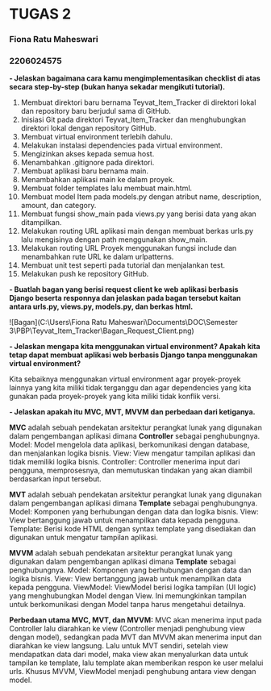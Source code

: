 # TUGAS 2
### Fiona Ratu Maheswari
### 2206024575

**- Jelaskan bagaimana cara kamu mengimplementasikan checklist di atas secara step-by-step (bukan hanya sekadar mengikuti tutorial).**

1. Membuat direktori baru bernama Teyvat_Item_Tracker di direktori lokal dan repository baru berjudul sama di GitHub.
2. Inisiasi Git pada direktori Teyvat_Item_Tracker dan menghubungkan direktori lokal dengan repository GitHub.
3. Membuat virtual environment terlebih dahulu.
4. Melakukan instalasi dependencies pada virtual environment.
5. Mengizinkan akses kepada semua host.
6. Menambahkan .gitignore pada direktori.
7. Membuat aplikasi baru bernama main.
8. Menambahkan aplikasi main ke dalam proyek.
9. Membuat folder templates lalu membuat main.html.
10. Membuat model Item pada models.py dengan atribut name, description, amount, dan category.
11. Membuat fungsi show_main pada views.py yang berisi data yang akan ditampilkan.
12. Melakukan routing URL aplikasi main dengan membuat berkas urls.py lalu mengisinya dengan path menggunakan show_main.
13. Melakukan routing  URL Proyek menggunakan fungsi include dan menambahkan rute URL ke dalam urlpatterns.
14. Membuat unit test seperti pada tutorial dan menjalankan test.
15. Melakukan push ke repository GitHub.

**- Buatlah bagan yang berisi request client ke web aplikasi berbasis Django beserta responnya dan jelaskan pada bagan tersebut kaitan antara urls.py, views.py, models.py, dan berkas html.**

![Bagan](C:\Users\Fiona Ratu Maheswari\Documents\DOC\Semester 3\PBP\Teyvat_Item_Tracker\Bagan_Request_Client.png)

**- Jelaskan mengapa kita menggunakan virtual environment? Apakah kita tetap dapat membuat aplikasi web berbasis Django tanpa menggunakan virtual environment?**

Kita sebaiknya menggunakan virtual environment agar proyek-proyek lainnya yang kita miliki tidak terganggu dan agar dependencies yang kita gunakan pada proyek-proyek yang kita miliki tidak konflik versi.

**- Jelaskan apakah itu MVC, MVT, MVVM dan perbedaan dari ketiganya.**

**MVC** adalah sebuah pendekatan arsitektur perangkat lunak yang digunakan dalam pengembangan aplikasi dimana **Controller** sebagai penghubungnya.
Model: Model mengelola data aplikasi, berkomunikasi dengan database, dan menjalankan logika bisnis.
View: View mengatur tampilan aplikasi dan tidak memiliki logika bisnis.
Controller: Controller menerima input dari pengguna, memprosesnya, dan memutuskan tindakan yang akan diambil berdasarkan input tersebut.

**MVT** adalah sebuah pendekatan arsitektur perangkat lunak yang digunakan dalam pengembangan aplikasi dimana **Template** sebagai penghubungnya.
Model: Komponen yang berhubungan dengan data dan logika bisnis.
View: View bertanggung jawab untuk menampilkan data kepada pengguna.
Template: Berisi kode HTML dengan syntax template yang disediakan dan digunakan untuk mengatur tampilan aplikasi.

**MVVM** adalah sebuah pendekatan arsitektur perangkat lunak yang digunakan dalam pengembangan aplikasi dimana **Template** sebagai penghubungnya.
Model: Komponen yang berhubungan dengan data dan logika bisnis.
View: View bertanggung jawab untuk menampilkan data kepada pengguna.
ViewModel: ViewModel berisi logika tampilan (UI logic) yang menghubungkan Model dengan View. Ini memungkinkan tampilan untuk berkomunikasi dengan Model tanpa harus mengetahui detailnya.

**Perbedaan utama MVC, MVT, dan MVVM:**
MVC akan menerima input pada Controller lalu diarahkan ke view (Controller menjadi penghubung view dengan model), sedangkan pada MVT dan MVVM akan menerima input dan diarahkan ke view langsung. Lalu untuk MVT sendiri, setelah view mendapatkan data dari model, maka view akan menyalurkan data untuk tampilan ke template, lalu template akan memberikan respon ke user melalui urls. Khusus MVVM, ViewModel menjadi penghubung antara view dengan model.